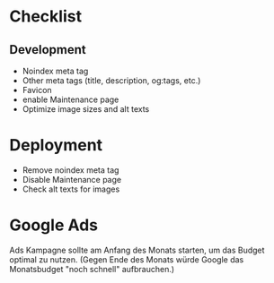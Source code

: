 # Checklist

## Development

- Noindex meta tag
- Other meta tags (title, description, og:tags, etc.)
- Favicon
- enable Maintenance page
- Optimize image sizes and alt texts

# Deployment

- Remove noindex meta tag
- Disable Maintenance page
- Check alt texts for images

# Google Ads

Ads Kampagne sollte am Anfang des Monats starten, um das Budget optimal zu nutzen.
(Gegen Ende des Monats würde Google das Monatsbudget "noch schnell" aufbrauchen.)